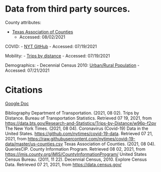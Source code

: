 # Data from third party sources.
County attributes:
  - [Texas Association of Counties](https://imis.county.org/iMIS/CountyInformationProgram/QueriesCIP.aspx)
    - Accessed: 08/02/2021

  COVID:
    - [NYT GitHub](https://raw.githubusercontent.com/nytimes/covid-19-data/master/us-counties.csv)
      - Accessed: 07/19/2021
      
  Mobility:
    - [Trips by distance](https://data.bts.gov/Research-and-Statistics/Trips-by-Distance/w96p-f2qv)
      - Accessed: 07/19/2021

  Demographics:
    - Decennial Census 2010: [Urban/Rural Population](https://data.census.gov/)
        - Accessed: 07/21/2021


# Citations
[Google Doc](https://docs.google.com/document/d/1zgfW3gHXFSLdSlgtsN02HV82sxhubPLspArfJo6uYvU/)


Bibliography
Department of Transportation. (2021, 08 02). Trips by Distance. Bureau of Transportation Statistics. Retrieved 07 19, 2021, from https://data.bts.gov/Research-and-Statistics/Trips-by-Distance/w96p-f2qv
The New York Times. (2021, 08 04). Coronavirus (Covid-19) Data in the United States. https://github.com/nytimes/covid-19-data. Retrieved 07 21, 2021, from https://raw.githubusercontent.com/nytimes/covid-19-data/master/us-counties.csv
Texas Association of Counties. (2021, 08 04). QueriesCIP. County Information Program. Retrieved 08 02, 2021, from https://imis.county.org/iMIS/CountyInformationProgram/
United States Census Bureau. (2011, 11 22). Decennial Census, 2010. Explore Census Data. Retrieved 07 21, 2021, from https://data.census.gov/
